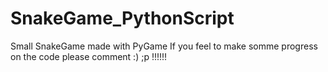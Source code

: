 # SnakeGame_PythonScript
Small SnakeGame made with PyGame
If you feel to make somme progress on the code please comment :) ;p !!!!!!
